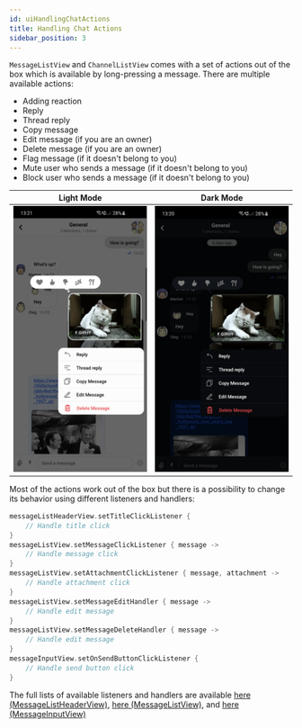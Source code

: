 ```yaml
---
id: uiHandlingChatActions
title: Handling Chat Actions
sidebar_position: 3
---
```

`MessageListView` and `ChannelListView` comes with a set of actions out of the box which is available by long-pressing a message. There are multiple available actions:
* Adding reaction
* Reply
* Thread reply
* Copy message
* Edit message (if you are an owner)
* Delete message (if you are an owner)
* Flag message (if it doesn't belong to you)
* Mute user who sends a message (if it doesn't belong to you)
* Block user who sends a message (if it doesn't belong to you)

| Light Mode | Dark Mode |
| --- | --- |
|![message_options_light](../../assets/message_options_light.png)|![message_options_dark](../../assets/message_options_dark.png)|

Most of the actions work out of the box but there is a possibility to change its behavior using different listeners and handlers:
```kotlin
messageListHeaderView.setTitleClickListener {
    // Handle title click
}
messageListView.setMessageClickListener { message ->
    // Handle message click
}
messageListView.setAttachmentClickListener { message, attachment ->
    // Handle attachment click
}
messageListView.setMessageEditHandler { message ->
    // Handle edit message
}
messageListView.setMessageDeleteHandler { message ->
    // Handle edit message
}
messageInputView.setOnSendButtonClickListener {
    // Handle send button click
}
```
The full lists of available listeners and handlers are available [here (MessageListHeaderView)](https://getstream.github.io/stream-chat-android/stream-chat-android-ui-components/stream-chat-android-ui-components/io.getstream.chat.android.ui.message.list.header/-message-list-header-view/index.html), [here (MessageListView)](https://getstream.github.io/stream-chat-android/stream-chat-android-ui-components/stream-chat-android-ui-components/io.getstream.chat.android.ui.message.list/-message-list-view/index.html), and [here (MessageInputView)](https://getstream.github.io/stream-chat-android/stream-chat-android-ui-components/stream-chat-android-ui-components/io.getstream.chat.android.ui.message.input/-message-input-view/index.html)
